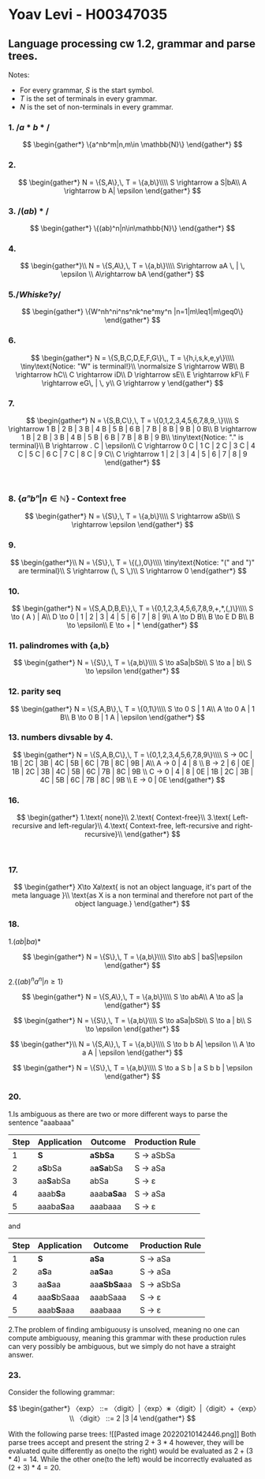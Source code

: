 # Yoav Levi - H00347035

## Language processing cw 1.2, grammar and parse trees.

Notes:

* For every grammar, $S$ is the start symbol.
* $T$ is the set of terminals in every grammar.
* $N$ is the set of non-terminals in every grammar.

### 1. $/a*b*/$

$$
\begin{gather*}
	\{a^nb^m|n,m\in
	\mathbb{N}\}
\end{gather*}
$$

### 2.

$$
\begin{gather*}
	N = \{S,A\},\,
	T = \{a,b\}\\\\
	S \rightarrow a S|bA\\
	A \rightarrow b A| \epsilon
\end{gather*}
$$

### 3. $/(ab)*/$

$$
\begin{gather*}
	\{(ab)^n|n\in\mathbb{N}\}
\end{gather*}
$$

### 4.

$$
\begin{gather*}\\
	N = \{S,A\},\,
	T = \{a,b\}\\\\
	S\rightarrow aA \, | \, \epsilon \\
	A\rightarrow bA
\end{gather*}
$$

### 5.$/Whiske?y/$

$$
\begin{gather*}
	\{W^nh^ni^ns^nk^ne^my^n |n=1|m\leq1|m\geq0\}
\end{gather*}
$$

### 6.

$$
\begin{gather*}
	N = \{S,B,C,D,E,F,G\}\,,
	T = \{h,i,s,k,e,y\}\\\\
	\tiny\text{Notice: "W" is terminal!}\\
	\normalsize S \rightarrow WB\\
	B \rightarrow hC\\
	C \rightarrow iD\\
	D \rightarrow sE\\
	E \rightarrow kF\\
	F \rightarrow eG\, | \, y\\
	G \rightarrow y
\end{gather*}
$$

### 7.

$$
\begin{gather*}
	N = \{S,B,C\},\,
	T = \{0,1,2,3,4,5,6,7,8,9,.\}\\\\
	S \rightarrow 1 B | 2 B | 3 B | 4 B | 5 B | 6 B | 7 B | 8 B | 9 B | 0 B\\
	B \rightarrow 1 B | 2 B | 3 B | 4 B | 5 B | 6 B | 7 B | 8 B | 9 B\\
	\tiny\text{Notice: "." is terminal}\\
	B \rightarrow . C | \epsilon\\
	C \rightarrow 0 C | 1 C | 2 C | 3 C | 4 C | 5 C | 6 C | 7 C | 8 C | 9 C\\
	C \rightarrow 1 | 2 | 3 | 4 | 5 | 6 | 7 | 8 | 9
\end{gather*}
$$

<div style="page-break-after: always; visibility: hidden">
\pagebreak
</div>

### 8.  $\{ aⁿ bⁿ | n ∈ ℕ\} \text{ - Context free}$

$$
\begin{gather*}
	N = \{S\},\,
	T = \{a,b\}\\\\
S \rightarrow aSb\\\
S \rightarrow \epsilon
\end{gather*}
$$

### 9.

$$
\begin{gather*}\\
	N = \{S\},\,
	T = \{(,),0\}\\\\
\tiny\text{Notice: "(" and ")" are terminal}\\
S \rightarrow (\, S \,)\\
S \rightarrow 0
\end{gather*}
$$

### 10.

$$
\begin{gather*}
	N = \{S,A,D,B,E\},\,
	T = \{0,1,2,3,4,5,6,7,8,9,+,*,(,)\}\\\\
	S \to ( A ) | A\\
	D \to 0 | 1 | 2 | 3 | 4 | 5 | 6 | 7 | 8 | 9\\
	A \to D B\\
	B \to E D B\\
	B \to \epsilon\\
	E \to + | *
\end{gather*}
$$

### 11. $\text{palindromes with \{a,b\}}$

$$
\begin{gather*}
	N = \{S\},\,
	T = \{a,b\}\\\\
	S \to aSa|bSb\\
	S \to a | b\\
	S \to \epsilon
\end{gather*}
$$

### 12. $\text{parity seq}$

$$
\begin{gather*}
	N = \{S,A,B\},\,
	T = \{0,1\}\\\\
	S \to 0 S | 1 A\\
	A \to 0 A | 1 B\\
	B \to 0 B | 1 A | \epsilon
\end{gather*}
$$

### 13. $\text{numbers divsable by 4.}$

$$
\begin{gather*}
	N = \{S,A,B,C\},\,
	T = \{0,1,2,3,4,5,6,7,8,9\}\\\\
	S → 0C | 1B | 2C | 3B | 4C | 5B | 6C | 7B | 8C | 9B | A\\  
	A → 0 | 4 | 8  \\
	B → 2 | 6 | 0E | 1B | 2C | 3B | 4C | 5B | 6C | 7B | 8C | 9B \\ 
	C → 0 | 4 | 8 | 0E | 1B | 2C | 3B | 4C | 5B | 6C | 7B | 8C | 9B \\ 
	E → 0 | 0E
\end{gather*}
$$

### 16.

$$
\begin{gather*}
1.\text{ none}\\
2.\text{ Context-free}\\
3.\text{ Left-recursive and left-regular}\\
4.\text{ Context-free, left-recursive and right-recursive}\\
\end{gather*}
$$

<div style="page-break-after: always; visibility: hidden">
\pagebreak
</div>

### 17.

$$
\begin{gather*}
X\to Xa\text{ is not an object language, it's part of the meta language }\\
\text{as X is a non terminal and therefore not part of the object language.}
\end{gather*}
$$

### 18.

1.$(ab|ba)*$

$$
\begin{gather*}
	N = \{S\},\,
	T = \{a,b\}\\\\
	S\to abS | baS|\epsilon
\end{gather*}
$$

2.$\{(ab)^n a^n| n≥1\}$

$$
\begin{gather*}
	N = \{S,A\},\,
	T = \{a,b\}\\\\
	S \to abA\\
	A \to aS |a
\end{gather*}
$$

$$
\begin{gather*}
	N = \{S\},\,
	T = \{a,b\}\\\\
	S \to aSa|bSb\\
	S \to a | b\\
	S \to \epsilon
\end{gather*}
$$

$$
\begin{gather*}\\
	N = \{S,A\},\,
	T = \{a,b\}\\\\
	S \to b b A| \epsilon \\
	A \to a A | \epsilon
\end{gather*}
$$

$$
\begin{gather*}
	N = \{S\},\,
	T = \{a,b\}\\\\
	S \to a S b | a S b b | \epsilon
\end{gather*}
$$

### 20.

1.Is ambiguous as there are two or more different ways to parse the sentence "aaabaaa"

| Step | Application        | Outcome            | Production Rule |
| ---- | ------------------ | ------------------ | --------------- |
| 1    | **S**        | **aSbSa**    | S → aSbSa      |
| 2    | a**S**bSa    | a**aSa**bSa  | S → aSa        |
| 3    | aa**S**abSa  | abSa               | S → ɛ         |
| 4    | aaab**S**a   | aaab**aSa**a | S → aSa        |
| 5    | aaaba**S**aa | aaabaaa            | S → ɛ         |

and

| Step | Application         | Outcome             | Production Rule |
| ---- | ------------------- | ------------------- | --------------- |
| 1    | **S**         | **aSa**       | S → aSa        |
| 2    | a**S**a       | a**aSa**a     | S → aSa        |
| 3    | aa**S**aa     | aa**aSbSa**aa | S → aSbSa      |
| 4    | aaa**S**bSaaa | aaabSaaa            | S → ɛ         |
| 5    | aaab**S**aaa  | aaabaaa             | S → ɛ         |

2.The problem of finding ambiguousy is unsolved, meaning no one can compute ambiguousy, meaning this grammar with these production rules can very possibly be ambiguous, but we simply do not have a straight answer.

### 23.

Consider the following grammar:

$$
\begin{gather*}
〈exp〉 ::= 〈digit〉|〈exp〉∗〈digit〉|〈digit〉+〈exp〉\\
〈digit〉 ::= 2 |3 |4
\end{gather*}
$$

With the following parse trees:
![[Pasted image 20220210142446.png]]
Both parse trees accept and present the string $2+3*4$ however, they will be evaluated
quite differently as one(to the right) would be evaluated as $2 + ( 3 * 4 ) = 14$.
While the other one(to the left) would be incorrectly evaluated as $(2+3) * 4 = 20$.
